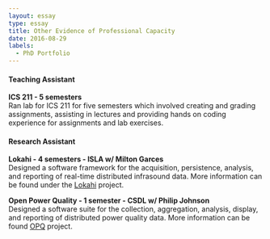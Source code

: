 ```yaml
---
layout: essay    
type: essay    
title: Other Evidence of Professional Capacity  
date: 2016-08-29  
labels:  
  - PhD Portfolio
---
```


#### Teaching Assistant
**ICS 211 - 5 semesters**  
Ran lab for ICS 211 for five semesters which involved creating and grading assignments, assisting in lectures and
providing hands on coding experience for assignments and lab exercises.

#### Research Assistant
**Lokahi - 4 semesters - ISLA w/ Milton Garces**  
Designed a software framework for the acquisition, persistence, analysis, and reporting of real-time distributed 
infrasound data. More information can be found under the [Lokahi]() project.

**Open Power Quality - 1 semester - CSDL w/ Philip Johnson**  
Designed a software suite for the collection, aggregation, analysis, display, and reporting of distributed power quality 
data. More information can be found [OPQ]() project.